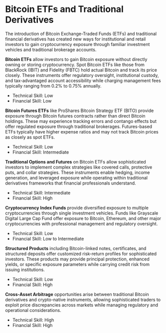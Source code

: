# Bitcoin ETFs and Traditional Derivatives

The introduction of Bitcoin Exchange-Traded Funds (ETFs) and traditional financial derivatives has created new ways for institutional and retail investors to gain cryptocurrency exposure through familiar investment vehicles and traditional brokerage accounts.

**Bitcoin ETFs** allow investors to gain Bitcoin exposure without directly owning or storing cryptocurrency. Spot Bitcoin ETFs like those from BlackRock (IBIT) and Fidelity (FBTC) hold actual Bitcoin and track its price closely. These instruments offer regulatory oversight, institutional custody, and tax-advantaged account accessibility while charging management fees typically ranging from 0.2% to 0.75% annually.
- Technical Skill: Low
- Financial Skill: Low

**Bitcoin Futures ETFs** like ProShares Bitcoin Strategy ETF (BITO) provide exposure through Bitcoin futures contracts rather than direct Bitcoin holdings. These may experience tracking errors and contango effects but offer regulated exposure through traditional brokerages. Futures-based ETFs typically have higher expense ratios and may not track Bitcoin prices as closely as spot ETFs.
- Technical Skill: Low
- Financial Skill: Intermediate

**Traditional Options and Futures** on Bitcoin ETFs allow sophisticated investors to implement complex strategies like covered calls, protective puts, and collar strategies. These instruments enable hedging, income generation, and leveraged exposure while operating within traditional derivatives frameworks that financial professionals understand.
- Technical Skill: Intermediate
- Financial Skill: High

**Cryptocurrency Index Funds** provide diversified exposure to multiple cryptocurrencies through single investment vehicles. Funds like Grayscale Digital Large Cap Fund offer exposure to Bitcoin, Ethereum, and other major cryptocurrencies with professional management and regulatory oversight.
- Technical Skill: Low
- Financial Skill: Low to Intermediate

**Structured Products** including Bitcoin-linked notes, certificates, and structured deposits offer customized risk-return profiles for sophisticated investors. These products may provide principal protection, enhanced yields, or specific exposure parameters while carrying credit risk from issuing institutions.
- Technical Skill: Low
- Financial Skill: High

**Cross-Asset Arbitrage** opportunities arise between traditional Bitcoin derivatives and crypto-native instruments, allowing sophisticated traders to exploit price discrepancies across markets while managing regulatory and operational considerations.
- Technical Skill: High
- Financial Skill: High
